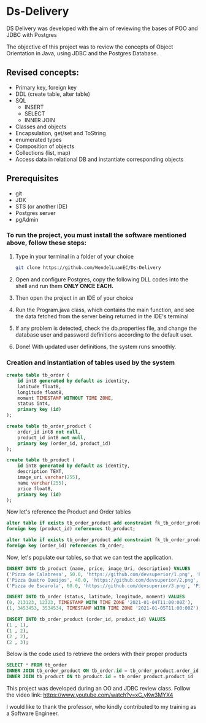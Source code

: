 # Ds-Delivery
DS Delivery was developed with the aim of reviewing the bases of POO and JDBC with Postgres

The objective of this project was to review the concepts of Object Orientation in Java, using JDBC and the Postgres Database.

## Revised concepts:

- Primary key, foreign key
- DDL (create table, alter table)
- SQL
    - INSERT
    - SELECT
    - INNER JOIN
- Classes and objects
- Encapsulation, get/set and ToString
- enumerated types
- Composition of objects
- Collections (list, map)
- Access data in relational DB and instantiate corresponding objects

## Prerequisites

- git
- JDK
- STS (or another IDE)
- Postgres server
- pgAdmin

### To run the project, you must install the software mentioned above, follow these steps:

1. Type in your terminal in a folder of your choice
    
    ```bash
    git clone https://github.com/WendelLuanEC/Ds-Delivery
    ```
    
2. Open and configure Postgres, copy the following DLL codes into the shell and run them **ONLY ONCE EACH.**
3. Then open the project in an IDE of your choice
4. Run the Program.java class, which contains the main function, and see the data fetched from the server being returned in the IDE's terminal
5. If any problem is detected, check the db.properties file, and change the database user and password definitions according to the default user.
6. Done! With updated user definitions, the system runs smoothly.

### Creation and instantiation of tables used by the system

```sql
create table tb_order (
    id int8 generated by default as identity, 
    latitude float8, 
    longitude float8, 
    moment TIMESTAMP WITHOUT TIME ZONE, 
    status int4, 
    primary key (id)
);

create table tb_order_product (
    order_id int8 not null, 
    product_id int8 not null, 
    primary key (order_id, product_id)
);

create table tb_product (
    id int8 generated by default as identity, 
    description TEXT, 
    image_uri varchar(255), 
    name varchar(255), 
    price float8, 
    primary key (id)
);
```

Now let's reference the Product and Order tables

```sql
alter table if exists tb_order_product add constraint fk_tb_order_product_tb_product 
foreign key (product_id) references tb_product;

alter table if exists tb_order_product add constraint fk_tb_order_product_tb_order 
foreign key (order_id) references tb_order;
```

Now, let's populate our tables, so that we can test the application.

```sql
INSERT INTO tb_product (name, price, image_Uri, description) VALUES 
('Pizza de Calabresa', 50.0, 'https://github.com/devsuperior/1.png', 'Pizza calabresa com queijo, molho e massa especial'),
('Pizza Quatro Queijos', 40.0, 'https://github.com/devsuperior/2.png', 'Pizza quatro queijos muito boa'),
('Pizza de Escarola', 60.0, 'https://github.com/devsuperior/3.png', 'Pizza escarola muito boa');

INSERT INTO tb_order (status, latitude, longitude, moment) VALUES 
(0, 213123, 12323, TIMESTAMP WITH TIME ZONE '2021-01-04T11:00:00Z'),
(1, 3453453, 3534534, TIMESTAMP WITH TIME ZONE '2021-01-05T11:00:00Z');

INSERT INTO tb_order_product (order_id, product_id) VALUES 
(1 , 1),
(1 , 2),
(2 , 2),
(2 , 3);
```

Below is the code used to retrieve the orders with their proper products

```sql
SELECT * FROM tb_order
INNER JOIN tb_order_product ON tb_order.id = tb_order_product.order_id
INNER JOIN tb_product ON tb_product.id = tb_order_product.product_id
```
This project was developed during an OO and JDBC review class. Follow the video link: https://www.youtube.com/watch?v=xC_yKw3MYX4

I would like to thank the professor, who kindly contributed to my training as a Software Engineer.


